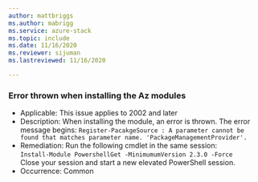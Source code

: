 ```yaml
---
author: mattbriggs
ms.author: mabrigg
ms.service: azure-stack
ms.topic: include
ms.date: 11/16/2020
ms.reviewer: sijuman
ms.lastreviewed: 11/16/2020

---
```


### Error thrown when installing the Az modules

- Applicable: This issue applies to 2002 and later
- Description: When installing the module, an error is thrown. The error message begins: `Register-PacakgeSource : A parameter cannot be found that matches parameter name. 'PackageManagementProvider'.`
- Remediation: Run the following cmdlet in the same session:  
    `Install-Module PowershellGet -MinimumumVersion 2.3.0 -Force`  
Close your session and start a new elevated PowerShell session.
- Occurrence: Common